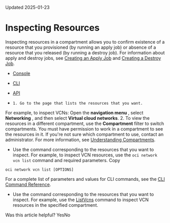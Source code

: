 Updated 2025-01-23
# Inspecting Resources
Inspecting resources in a compartment allows you to confirm existence of a resource that you provisioned (by running an apply job) or absence of a resource that you released (by running a destroy job).
For information about apply and destroy jobs, see [Creating an Apply Job](https://docs.oracle.com/en-us/iaas/Content/ResourceManager/Tasks/create-job-apply.htm#top "Create an apply job in Resource Manager.") and [Creating a Destroy Job](https://docs.oracle.com/en-us/iaas/Content/ResourceManager/Tasks/create-job-destroy.htm#top "Create a destroy job in Resource Manager to release \(tear down\) resources associated with a stack and clean up the tenancy. Released resources are eventually deleted by the related OCI service. For example, a released compute instance is eventually deleted by the OCI Compute service.").
  * [Console](https://docs.oracle.com/en-us/iaas/Content/ResourceManager/Tasks/inspect-resources.htm)
  * [CLI](https://docs.oracle.com/en-us/iaas/Content/ResourceManager/Tasks/inspect-resources.htm)
  * [API](https://docs.oracle.com/en-us/iaas/Content/ResourceManager/Tasks/inspect-resources.htm)


  *     1. Go to the page that lists the resources that you want.
For example, to inspect VCNs: Open the **navigation menu** , select **Networking** , and then select **Virtual cloud networks**.
    2. To view the resources in a different compartment, use the **Compartment** filter to switch compartments.
You must have permission to work in a compartment to see the resources in it. If you're not sure which compartment to use, contact an administrator. For more information, see [Understanding Compartments](https://docs.oracle.com/iaas/Content/GSG/Concepts/settinguptenancy.htm#Understa).
  * Use the command corresponding to the resources that you want to inspect. 
For example, to inspect VCN resources, use the `oci network vcn list` command and required parameters.
Copy
```
oci network vcn list [OPTIONS]
```

For a complete list of parameters and values for CLI commands, see the [CLI Command Reference](https://docs.oracle.com/iaas/tools/oci-cli/latest).
  * Use the command corresponding to the resources that you want to inspect. 
For example, use the [ListVcns](https://docs.oracle.com/iaas/api/#/en/iaas/latest/Vcn/ListVcns) command to inspect VCN resources in the specified compartment.


Was this article helpful?
YesNo

